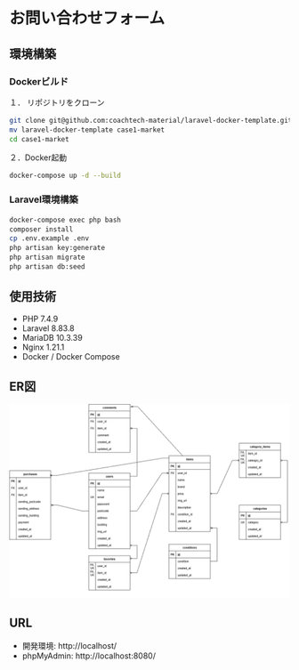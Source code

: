 # お問い合わせフォーム

## 環境構築

### Dockerビルド

１． リポジトリをクローン

```bash
git clone git@github.com:coachtech-material/laravel-docker-template.git
mv laravel-docker-template case1-market
cd case1-market
```

２．Docker起動

```bash
docker-compose up -d --build
```

### Laravel環境構築

```bash
docker-compose exec php bash
composer install
cp .env.example .env
php artisan key:generate
php artisan migrate
php artisan db:seed
```

## 使用技術

- PHP 7.4.9
- Laravel 8.83.8
- MariaDB 10.3.39
- Nginx 1.21.1
- Docker / Docker Compose

## ER図
![ER図](./public/images/market.drawio.png)


## URL
- 開発環境: http://localhost/
- phpMyAdmin: http://localhost:8080/
